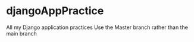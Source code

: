 # djangoAppPractice
All my Django application practices
Use the Master branch rather than the main branch

